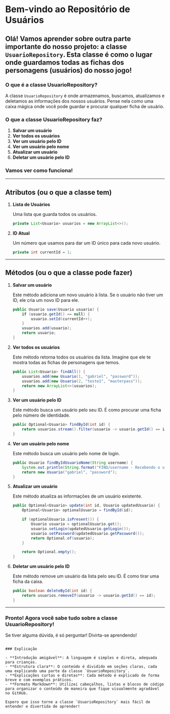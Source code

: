 # Bem-vindo ao Repositório de Usuários

## Olá! Vamos aprender sobre outra parte importante do nosso projeto: a classe `UsuarioRepository`. Esta classe é como o lugar onde guardamos todas as fichas dos personagens (usuários) do nosso jogo!

### O que é a classe UsuarioRepository?

A classe `UsuarioRepository` é onde armazenamos, buscamos, atualizamos e deletamos as informações dos nossos usuários. Pense nela como uma caixa mágica onde você pode guardar e procurar qualquer ficha de usuário.

### O que a classe UsuarioRepository faz?

1. **Salvar um usuário**
2. **Ver todos os usuários**
3. **Ver um usuário pelo ID**
4. **Ver um usuário pelo nome**
5. **Atualizar um usuário**
6. **Deletar um usuário pelo ID**

### Vamos ver como funciona!

---

## Atributos (ou o que a classe tem)

1. **Lista de Usuários**

   Uma lista que guarda todos os usuários.

   ```java
   private List<Usuario> usuarios = new ArrayList<>();
   ```

2. **ID Atual**

   Um número que usamos para dar um ID único para cada novo usuário.

   ```java
   private int currentId = 1;
   ```

---

## Métodos (ou o que a classe pode fazer)

1. **Salvar um usuário**

   Este método adiciona um novo usuário à lista. Se o usuário não tiver um ID, ele cria um novo ID para ele.

   ```java
   public Usuario save(Usuario usuario) {
       if (usuario.getId() == null) {
           usuario.setId(currentId++);
       }
       usuarios.add(usuario);
       return usuario;
   }
   ```

2. **Ver todos os usuários**

   Este método retorna todos os usuários da lista. Imagine que ele te mostra todas as fichas de personagens que temos.

   ```java
   public List<Usuario> findAll() {
       usuarios.add(new Usuario(1, "gabriel", "password"));
       usuarios.add(new Usuario(2, "teste1", "masterpass"));
       return new ArrayList<>(usuarios);
   }
   ```

3. **Ver um usuário pelo ID**

   Este método busca um usuário pelo seu ID. É como procurar uma ficha pelo número de identidade.

   ```java
   public Optional<Usuario> findById(int id) {
       return usuarios.stream().filter(usuario -> usuario.getId() == id).findFirst();
   }
   ```

4. **Ver um usuário pelo nome**

   Este método busca um usuário pelo nome de login.

   ```java
   public Usuario findByIdUsuarioNome(String username) {
       System.out.println(String.format("FIND/username - Recebendo o username: %s para localizar um usuario", username));
       return new Usuario("gabriel", "password");
   }
   ```

5. **Atualizar um usuário**

   Este método atualiza as informações de um usuário existente.

   ```java
   public Optional<Usuario> update(int id, Usuario updatedUsuario) {
       Optional<Usuario> optionalUsuario = findById(id);

       if (optionalUsuario.isPresent()) {
           Usuario usuario = optionalUsuario.get();
           usuario.setLogin(updatedUsuario.getLogin());
           usuario.setPassword(updatedUsuario.getPassword());
           return Optional.of(usuario);
       }

       return Optional.empty();
   }
   ```

6. **Deletar um usuário pelo ID**

   Este método remove um usuário da lista pelo seu ID. É como tirar uma ficha da caixa.

   ```java
   public boolean deleteById(int id) {
       return usuarios.removeIf(usuario -> usuario.getId() == id);
   }
   ```

---

### Pronto! Agora você sabe tudo sobre a classe UsuarioRepository!

Se tiver alguma dúvida, é só perguntar! Divirta-se aprendendo!
```

### Explicação

- **Introdução amigável**: A linguagem é simples e direta, adequada para crianças.
- **Estrutura clara**: O conteúdo é dividido em seções claras, cada uma explicando uma parte da classe `UsuarioRepository`.
- **Explicações curtas e diretas**: Cada método é explicado de forma breve e com exemplos práticos.
- **Formato Markdown**: Utilizei cabeçalhos, listas e blocos de código para organizar o conteúdo de maneira que fique visualmente agradável no GitHub.

Espero que isso torne a classe `UsuarioRepository` mais fácil de entender e divertida de aprender!